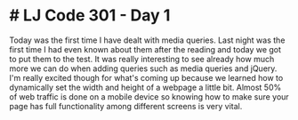 <h1> # LJ Code 301 - Day 1 </h1>
Today was the first time I have dealt with media queries. Last night was the first time I had even known about them after the reading and today we got to put them to the test. It was really interesting to see already how much more we can do when adding queries such as media queries and jQuery. I'm really excited though for what's coming up because we learned how to dynamically set the width and height of a webpage a little bit. Almost 50% of web traffic is done on a mobile device so knowing how to make sure your page has full functionality among different screens is very vital. 
